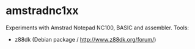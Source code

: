 # amstradnc1xx

Experiments with Amstrad Notepad NC100, BASIC and assembler.
Tools:
- z88dk (Debian package / http://www.z88dk.org/forum/)
